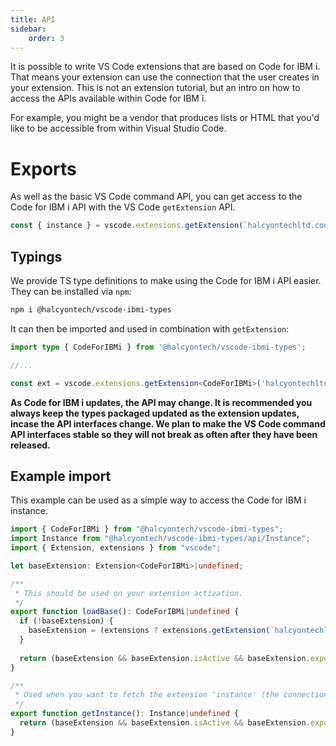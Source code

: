 ```yaml
---
title: API
sidebar:
    order: 3
---
```


It is possible to write VS Code extensions that are based on Code for IBM i. That means your extension can use the connection that the user creates in your extension. This is not an extension tutorial, but an intro on how to access the APIs available within Code for IBM i.

For example, you might be a vendor that produces lists or HTML that you'd like to be accessible from within Visual Studio Code.

# Exports

As well as the basic VS Code command API, you can get access to the Code for IBM i API with the VS Code `getExtension` API.

```ts
const { instance } = vscode.extensions.getExtension(`halcyontechltd.code-for-ibmi`).exports;
```

## Typings

We provide TS type definitions to make using the Code for IBM i API easier. They can be installed via `npm`:

```bash title="terminal"
npm i @halcyontech/vscode-ibmi-types
```

It can then be imported and used in combination with `getExtension`:

```ts
import type { CodeForIBMi } from '@halcyontech/vscode-ibmi-types';

//...

const ext = vscode.extensions.getExtension<CodeForIBMi>('halcyontechltd.code-for-ibmi');
```


**As Code for IBM i updates, the API may change. It is recommended you always keep the types packaged updated as the extension updates, incase the API interfaces change. We plan to make the VS Code command API interfaces stable so they will not break as often after they have been released.**

## Example import

This example can be used as a simple way to access the Code for IBM i instance.

```ts
import { CodeForIBMi } from "@halcyontech/vscode-ibmi-types";
import Instance from "@halcyontech/vscode-ibmi-types/api/Instance";
import { Extension, extensions } from "vscode";

let baseExtension: Extension<CodeForIBMi>|undefined;

/**
 * This should be used on your extension activation.
 */
export function loadBase(): CodeForIBMi|undefined {
  if (!baseExtension) {
    baseExtension = (extensions ? extensions.getExtension(`halcyontechltd.code-for-ibmi`) : undefined);
  }
  
  return (baseExtension && baseExtension.isActive && baseExtension.exports ? baseExtension.exports : undefined);
}

/**
 * Used when you want to fetch the extension 'instance' (the connection)
 */
export function getInstance(): Instance|undefined {
  return (baseExtension && baseExtension.isActive && baseExtension.exports ? baseExtension.exports.instance : undefined);
}
```